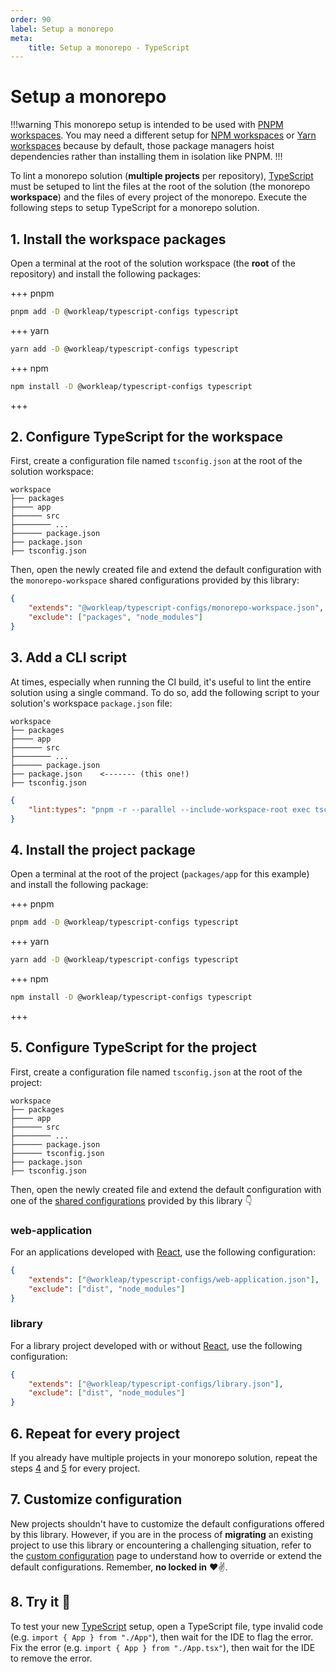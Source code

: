 ```yaml
---
order: 90
label: Setup a monorepo
meta:
    title: Setup a monorepo - TypeScript
---
```


# Setup a monorepo

!!!warning
This monorepo setup is intended to be used with [PNPM workspaces](https://pnpm.io/workspaces). You may need a different setup for [NPM workspaces](https://docs.npmjs.com/cli/v7/using-npm/workspaces) or [Yarn workspaces](https://classic.yarnpkg.com/lang/en/docs/workspaces/) because by default, those package managers hoist dependencies rather than installing them in isolation like PNPM.
!!!

To lint a monorepo solution (**multiple projects** per repository), [TypeScript](https://www.typescriptlang.org/) must be setuped to lint the files at the root of the solution (the monorepo **workspace**) and the files of every project of the monorepo. Execute the following steps to setup TypeScript for a monorepo solution.

## 1. Install the workspace packages

Open a terminal at the root of the solution workspace (the **root** of the repository) and install the following packages:

+++ pnpm
```bash
pnpm add -D @workleap/typescript-configs typescript
```
+++ yarn
```bash
yarn add -D @workleap/typescript-configs typescript
```
+++ npm
```bash
npm install -D @workleap/typescript-configs typescript
```
+++

## 2. Configure TypeScript for the workspace

First, create a configuration file named `tsconfig.json` at the root of the solution workspace:

``` !#8
workspace
├── packages
├──── app
├────── src
├──────── ...
├────── package.json
├── package.json
├── tsconfig.json
```

Then, open the newly created file and extend the default configuration with the `monorepo-workspace` shared configurations provided by this library:

```json !#2 tsconfig.json
{
    "extends": "@workleap/typescript-configs/monorepo-workspace.json",
    "exclude": ["packages", "node_modules"]
}
```

## 3. Add a CLI script

At times, especially when running the CI build, it's useful to lint the entire solution using a single command. To do so, add the following script to your solution's workspace `package.json` file:

``` !#7
workspace
├── packages
├──── app
├────── src
├──────── ...
├────── package.json
├── package.json    <------- (this one!)
├── tsconfig.json
```

```json package.json
{
    "lint:types": "pnpm -r --parallel --include-workspace-root exec tsc"
}
```

## 4. Install the project package

Open a terminal at the root of the project (`packages/app` for this example) and install the following package:

+++ pnpm
```bash
pnpm add -D @workleap/typescript-configs typescript
```
+++ yarn
```bash
yarn add -D @workleap/typescript-configs typescript
```
+++ npm
```bash
npm install -D @workleap/typescript-configs typescript
```
+++

## 5. Configure TypeScript for the project

First, create a configuration file named `tsconfig.json` at the root of the project:

``` !#7
workspace
├── packages
├──── app
├────── src
├──────── ...
├────── package.json
├────── tsconfig.json
├── package.json
├── tsconfig.json
```

Then, open the newly created file and extend the default configuration with one of the [shared configurations](default.md/#available-configurations) provided by this library :point_down:

### web-application

For an applications developed with [React](https://react.dev/), use the following configuration:

```json !#2 tsconfig.json
{
    "extends": ["@workleap/typescript-configs/web-application.json"],
    "exclude": ["dist", "node_modules"]
}
```

### library

For a library project developed with or without [React](https://react.dev/), use the following configuration:

```json !#2 tsconfig.json
{
    "extends": ["@workleap/typescript-configs/library.json"],
    "exclude": ["dist", "node_modules"]
}
```

## 6. Repeat for every project

If you already have multiple projects in your monorepo solution, repeat the steps [4](#4-install-the-project-package) and [5](#5-configure-typescript-for-the-project) for every project.

## 7. Customize configuration

New projects shouldn't have to customize the default configurations offered by this library. However, if you are in the process of **migrating** an existing project to use this library or encountering a challenging situation, refer to the [custom configuration](custom-configuration.md) page to understand how to override or extend the default configurations. Remember, **no locked in** :heart::v:.

## 8. Try it :rocket:

To test your new [TypeScript](https://www.typescriptlang.org/) setup, open a TypeScript file, type invalid code (e.g. `import { App } from "./App"`), then wait for the IDE to flag the error. Fix the error (e.g. `import { App } from "./App.tsx"`), then wait for the IDE to remove the error.
